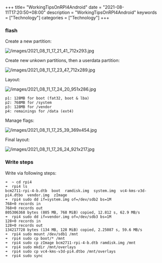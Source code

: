 +++
title= "WorkingTipsOnRPI4Android"
date = "2021-08-11T17:20:50+08:00"
description = "WorkingTipsOnRPI4Android"
keywords = ["Technology"]
categories = ["Technology"]
+++
### flash
Create a new partition:   

![/images/2021_08_11_17_21_41_712x293.jpg](/images/2021_08_11_17_21_41_712x293.jpg)

Create new unkown partitions, then a userdata partition:   

![/images/2021_08_11_17_23_47_712x289.jpg](/images/2021_08_11_17_23_47_712x289.jpg)

Layout:    

![/images/2021_08_11_17_24_20_951x286.jpg](/images/2021_08_11_17_24_20_951x286.jpg)

```
p1: 128MB for boot (fat32, boot & lba)
p2: 768MB for /system
p3: 128MB for /vendor
p4: remainings for /data (ext4)
```

Manage flags:    

![/images/2021_08_11_17_25_39_369x454.jpg](/images/2021_08_11_17_25_39_369x454.jpg)

Final layout:    

![/images/2021_08_11_17_26_24_921x217.jpg](/images/2021_08_11_17_26_24_921x217.jpg)

### Write steps
Write via following steps:    

```
➜  ~ cd rpi4 
➜  rpi4 ls
bcm2711-rpi-4-b.dtb  boot  ramdisk.img  system.img  vc4-kms-v3d-pi4.dtbo  vendor.img  zImage
➜  rpi4 sudo dd if=system.img of=/dev/sdb2 bs=1M
768+0 records in
768+0 records out
805306368 bytes (805 MB, 768 MiB) copied, 12.812 s, 62.9 MB/s
➜  rpi4 sudo dd if=vendor.img of=/dev/sdb3 bs=1M
128+0 records in
128+0 records out
134217728 bytes (134 MB, 128 MiB) copied, 2.25087 s, 59.6 MB/s
➜  rpi4 sudo mount /dev/sdb1 /mnt
➜  rpi4 sudo cp boot/* /mnt
➜  rpi4 sudo cp zImage bcm2711-rpi-4-b.dtb ramdisk.img /mnt
➜  rpi4 sudo mkdir /mnt/overlays
➜  rpi4 sudo cp vc4-kms-v3d-pi4.dtbo /mnt/overlays 
➜  rpi4 sudo sync

```
